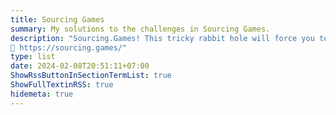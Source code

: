 ```yaml
---
title: Sourcing Games
summary: My solutions to the challenges in Sourcing Games.
description: "Sourcing.Games! This tricky rabbit hole will force you to learn innovative sourcing techniques…  Sourcing.Game won’t know what you don’t know. <br><br>
🔗 https://sourcing.games/"
type: list
date: 2024-02-08T20:51:11+07:00
ShowRssButtonInSectionTermList: true
ShowFullTextinRSS: true
hidemeta: true
---
```


